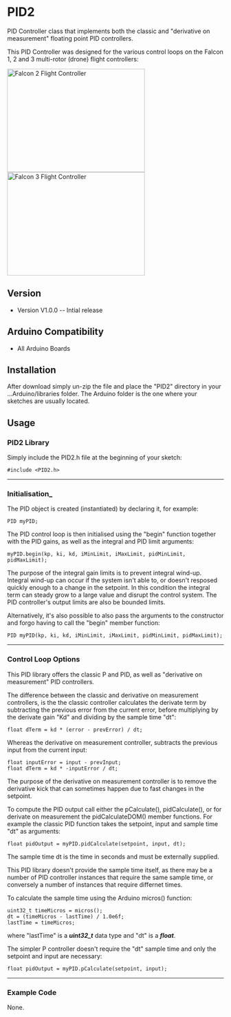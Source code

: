 # PID2
PID Controller class that implements both the classic and "derivative on measurement" floating point PID controllers.

This PID Controller was designed for the various control loops on the Falcon 1, 2 and 3 multi-rotor (drone) flight controllers:

<img src="https://static.rcgroups.net/forums/attachments/6/0/1/5/8/7/a10249648-147-Falcon2BlackSplash.jpg" alt="Falcon 2 Flight Controller" width="320" height="240"><img src="https://static.rcgroups.net/forums/attachments/6/0/1/5/8/7/a11105699-25-Falcon3%20Mode%20Settings.png" alt="Falcon 3 Flight Controller" width="320" height="240">

## __Version__

- Version V1.0.0 -- Intial release

## __Arduino Compatibility__

- All Arduino Boards

## __Installation__

After download simply un-zip the file and place the "PID2" directory in your ...Arduino/libraries folder. The Arduino folder is the one where your sketches are usually located.

## __Usage__

### __PID2 Library__

Simply include the PID2.h file at the beginning of your sketch:

```
#include <PID2.h>
```
---
### __Initialisation___

The PID object is created (instantiated) by declaring it, for example:

```
PID myPID;
```

The PID control loop is then initialised using the "begin" function together with the PID gains, as well as the integral and PID limit arguments:

```
myPID.begin(kp, ki, kd, iMinLimit, iMaxLimit, pidMinLimit, pidMaxLimit);
```

The purpose of the integral gain limits is to prevent integral wind-up. Integral wind-up can occur if the system isn't able to, or doesn't resposed quickly enough to a change in the setpoint. In this condition the integral term can steady grow to a large value and disrupt the control system. The PID controller's output limits are also be bounded limits.

Alternatively, it's also possible to also pass the arguments to the constructor and forgo having to call the "begin" member function:

```
PID myPID(kp, ki, kd, iMinLimit, iMaxLimit, pidMinLimit, pidMaxLimit);
```
---
### Control Loop Options

This PID library offers the classic P and PID, as well as "derivative on measurement" PID controllers.
 
The difference between the classic and derivative on measurement controllers, is the the classic controller calculates the derivate term by subtracting the previous error from the current error, before multiplying by the derivate gain "Kd" and dividing by the sample time "dt":

```
float dTerm = kd * (error - prevError) / dt;
```

Whereas the derivative on measurement controller, subtracts the previous input from the current input:

```
float inputError = input - prevInput;  
float dTerm = kd * -inputError / dt;
```

The purpose of the derivative on measurement controller is to remove the derivative kick that can sometimes happen due to fast changes in the setpoint.

To compute the PID output call either the pCalculate(), pidCalculate(), or for derivate on measurement the pidCalculateDOM() member functions. For example the classic PID function takes the setpoint, input and sample time "dt" as arguments:

```
float pidOutput = myPID.pidCalculate(setpoint, input, dt);
```

The sample time dt is the time in seconds and must be externally supplied. 

This PID library doesn't provide the sample time itself, as there may be a number of PID controller instances that require the same sample time, or conversely a number of instances that require differnet times.

To calculate the sample time using the Arduino micros() function:

```
uint32_t timeMicros = micros();  
dt = (timeMicros - lastTime) / 1.0e6f;  
lastTime = timeMicros;
```

where "lastTime" is a **_uint32_t_** data type and "dt" is a **_float_**.

The simpler P controller doesn't require the "dt" sample time and only the setpoint and input are necessary:

```
float pidOutput = myPID.pCalculate(setpoint, input);
```
---
### __Example Code__

None.
